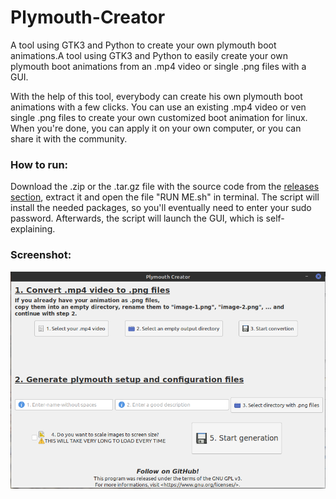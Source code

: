 # Plymouth-Creator
A tool using GTK3 and Python to create your own plymouth boot animations.A tool using GTK3 and Python to easily create your own plymouth boot animations from an .mp4 video or single .png files with a GUI.

With the help of this tool, everybody can create his own plymouth boot animations with a few clicks.
You can use an existing .mp4 video or ven single .png files to create your own customized boot animation for linux.
When you're done, you can apply it on your own computer, or you can share it with the community.

### How to run:
Download the .zip or the .tar.gz file with the source code from the [releases section](https://github.com/Techcrafter/Plymouth-Creator/releases), extract it and open the file "RUN ME.sh" in terminal.
The script will install the needed packages, so you'll eventually need to enter your sudo password.
Afterwards, the script will launch the GUI, which is self-explaining.

### Screenshot:
![screenshot1](https://raw.githubusercontent.com/Techcrafter/Plymouth-Creator/master/SCREENSHOTS/screenshot1.png)
